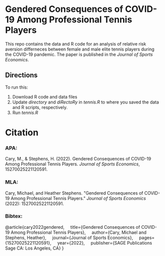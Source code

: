 # Gendered Consequences of COVID-19 Among Professional Tennis Players

This repo contains the data and R code for an analysis of relative risk aversion differneces between female and male elite tennis players during the COVID-19 pandemic. The paper is published in the *Journal of Sports Economics*.

## Directions

To run this:

1. Download R code and data files
2. Update *directory* and *diRectoRy* in *tennis.R* to where you saved the data and R scripts, respectively.
3. Run *tennis.R*

# Citation

### APA:

Cary, M., & Stephens, H. (2022). Gendered Consequences of COVID-19 Among Professional Tennis Players. *Journal of Sports Economics*, 15270025221120591.

### MLA:

Cary, Michael, and Heather Stephens. "Gendered Consequences of COVID-19 Among Professional Tennis Players." *Journal of Sports Economics* (2022): 15270025221120591.

### Bibtex:

@article{cary2022gendered,
&nbsp;&nbsp;&nbsp;&nbsp;title={Gendered Consequences of COVID-19 Among Professional Tennis Players},
&nbsp;&nbsp;&nbsp;&nbsp;author={Cary, Michael and Stephens, Heather},
&nbsp;&nbsp;&nbsp;&nbsp;journal={Journal of Sports Economics},
&nbsp;&nbsp;&nbsp;&nbsp;pages={15270025221120591},
&nbsp;&nbsp;&nbsp;&nbsp;year={2022},
&nbsp;&nbsp;&nbsp;&nbsp;publisher={SAGE Publications Sage CA: Los Angeles, CA}
}
